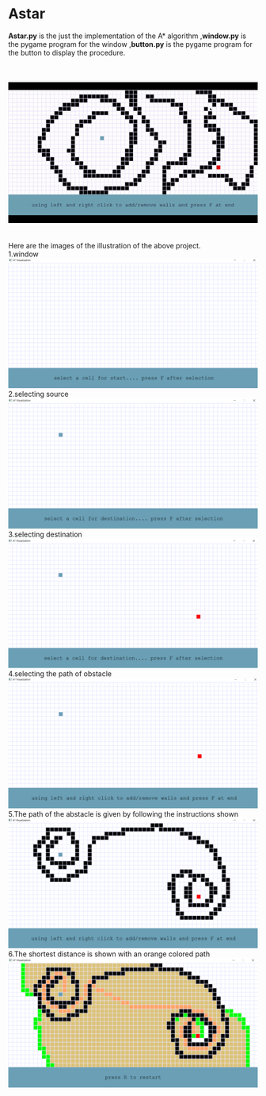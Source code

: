 # Astar
**Astar.py** is the just the implementation of the A* algorithm ,**window.py** is the pygame program for the window ,**button.py** is the pygame program for the button to display the procedure.<br/><br><br><br>
<img src="astar images/astar.gif"><br><br><br>
Here are the images of the illustration of the above project.<br/>
1.window<img src="astar images/windowview.png">
2.selecting source<img src="astar images/selectsource.png">
3.selecting destination<img src="astar images/selectdestination.png">
4.selecting the path of obstacle<img src="astar images/selectwalls.png">
5.The path of the abstacle is given by following the instructions shown<img src="astar images/path.png">
6.The shortest distance is shown with an orange colored path<img src="astar images/front.png">
